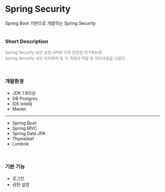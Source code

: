 <h1>Spring Security</h1>
Spring Boot 기반으로 개발하는 Spring Security

<br>
<br>

<h3>Short Description</h3>
<p style="color:gray; font-size: small">
Spring Security 보안 설정 API와 이와 관련된 각 Filter와 <br>
Spring Security 내부 아키텍처 및 각 객체의 역할 및 처리과정을 다룬다.
</p>

<br>

<h3>개발환경</h3>

- JDK 1.8이상
- DB Postgres
- IDE Intellij
- Maven

<hr>

- Spring Boot
- Spring MVC
- Spring Data JPA
- Thymeleaf
- Lombok

<br>

<h3>기본 기능</h3>

- 로그인
- 권한 설정
